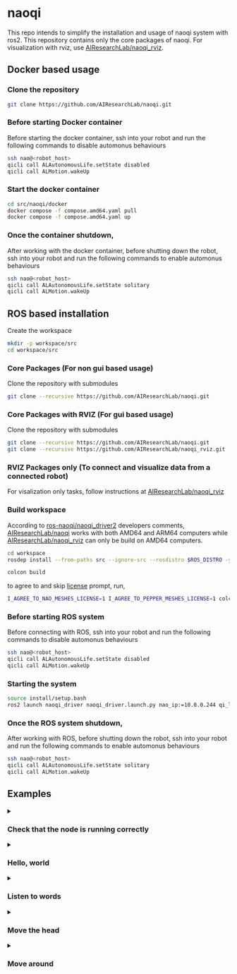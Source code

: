 # naoqi

This repo intends to simplify the installation and usage of naoqi system with ros2. This repository contains only the core packages of naoqi. For visualization with rviz, use [AIResearchLab/naoqi_rviz](https://github.com/AIResearchLab/naoqi_rviz). 

## Docker based usage

### Clone the repository

```bash
git clone https://github.com/AIResearchLab/naoqi.git
```

### Before starting Docker container

Before starting the docker container, ssh into your robot and run the following commands to disable automonus behaviours

```bash
ssh nao@<robot_host>
qicli call ALAutonomousLife.setState disabled
qicli call ALMotion.wakeUp
```

### Start the docker container

```bash
cd src/naoqi/docker
docker compose -f compose.amd64.yaml pull
docker compose -f compose.amd64.yaml up
```

### Once the container shutdown,

After working with the docker container, before shutting down the robot, ssh into your robot and run the following commands to enable automonus behaviours

```bash
ssh nao@<robot_host>
qicli call ALAutonomousLife.setState solitary
qicli call ALMotion.wakeUp
```

## ROS based installation

Create the workspace
```bash
mkdir -p workspace/src
cd workspace/src
```

### Core Packages (For non gui based usage)

Clone the repository with submodules

```bash
git clone --recursive https://github.com/AIResearchLab/naoqi.git
```

### Core Packages with RVIZ (For gui based usage)

Clone the repository with submodules

```bash
git clone --recursive https://github.com/AIResearchLab/naoqi.git
git clone --recursive https://github.com/AIResearchLab/naoqi_rviz.git
```

### RVIZ Packages only (To connect and visualize data from a connected robot) 

For visalization only tasks, follow instructions at [AIResearchLab/naoqi_rviz](https://github.com/AIResearchLab/naoqi_rviz)

### Build workspace 

According to [ros-naoqi/naoqi_driver2](https://github.com/ros-naoqi/naoqi_driver2.git) developers comments, [AIResearchLab/naoqi](https://github.com/AIResearchLab/naoqi) works with both AMD64 and ARM64 computers while [AIResearchLab/naoqi_rviz](https://github.com/AIResearchLab/naoqi_rviz.git) can only be build on AMD64 computers.

```bash
cd workspace
rosdep install --from-paths src --ignore-src --rosdistro $ROS_DISTRO -y
```

```bash
colcon build
```

to agree to and skip [license](https://github.com/ros-naoqi/naoqi_driver2#license-of-the-meshes) prompt, run,

```bash
I_AGREE_TO_NAO_MESHES_LICENSE=1 I_AGREE_TO_PEPPER_MESHES_LICENSE=1 colcon build
```

### Before starting ROS system

Before connecting with ROS, ssh into your robot and run the following commands to disable automonus behaviours

```bash
ssh nao@<robot_host>
qicli call ALAutonomousLife.setState disabled
qicli call ALMotion.wakeUp
```

### Starting the system

```bash
source install/setup.bash
ros2 launch naoqi_driver naoqi_driver.launch.py nao_ip:=10.0.0.244 qi_listen_url:=tcp://0.0.0.0:0
```

### Once the ROS system shutdown,

After working with ROS, before shutting down the robot, ssh into your robot and run the following commands to enable automonus behaviours

```bash
ssh nao@<robot_host>
qicli call ALAutonomousLife.setState solitary
qicli call ALMotion.wakeUp
```

## Examples

<details> 
<summary> <h3> Check that the node is running correctly </h3> </summary>

Check that the driver is connected:

```sh
ros2 node info /naoqi_driver
```
</details>

<details> 
<summary> <h3> Hello, world </h3> </summary>

Make the robot say hello:

```sh
ros2 topic pub --once /speech std_msgs/String "data: hello"
```
</details>

<details> 
<summary> <h3> Listen to words </h3> </summary>

You can setup speech recognition and get one result.

```sh
ros2 action send_goal listen naoqi_bridge_msgs/action/Listen "expected: [\"hello\"]
language: \"en\""
```

</details>

<details> 
<summary> <h3> Move the head </h3> </summary>

Check that you can move the head by publishing on `/joint_angles`:

```sh
ros2 topic pub --once /joint_angles naoqi_bridge_msgs/JointAnglesWithSpeed "{header: {stamp: now, frame_id: ''}, joint_names: ['HeadYaw', 'HeadPitch'], joint_angles: [0.5,0.1], speed: 0.1, relative: 0}"
```

You can see the published message with `ros2 topic echo /joint_angles`

</details>

<details> 
<summary> <h3> Move around </h3> </summary>

Check that you can move the robot by publishing on `cmd_vel` to make the robot move:

```sh
ros2 topic pub --once /cmd_vel geometry_msgs/Twist "linear:
  x: 0.5
  y: 0.0
  z: 0.0
angular:
  x: 0.0
  y: 0.0
  z: 0.785"
```

> Make some room around the robot!

To stop the robot, you must send a new message with linear and angular velocities set to 0:

```sh
ros2 topic pub --once /cmd_vel geometry_msgs/Twist "linear:
  x: 0.0
  y: 0.0
  z: 0.0
angular:
  x: 0.0
  y: 0.0
  z: 0.0"
```

</details>